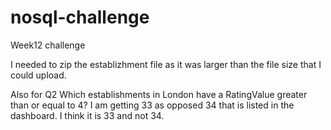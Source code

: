 # nosql-challenge
Week12 challenge


I needed to zip the establizhment file as it was larger than the file size that I could upload.

Also for Q2 Which establishments in London have a RatingValue greater than or equal to 4? I am getting 33 as opposed 34 that is listed in the dashboard.  I think it is 33 and not 34.


